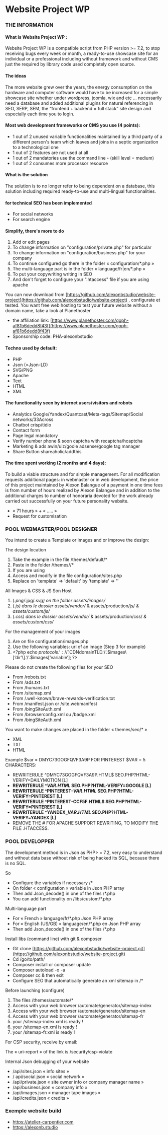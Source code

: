 # Website Project WP

### THE INFORMATION

#### What is Website Project WP :

Website Project WP is a compatible script from PHP version &gt;= 7.2, to stop receiving bugs every week or month, a ready-to-use showcase site for an individual or a professional including without framework and without CMS just the required by library code used completely open source.

#### The ideas

The more website grew over the years, the energy consumption on the hardware and computer software would have to be increased for a simple showcase site whether under wordpress, joomla, wix and etc ... necessarily need a database and added additional plugins for natural referencing in SEO, SERP, SEM, the “frontend + backend = full stack” site design and especially each time you to login.

#### Most web development frameworks or CMS you use \(4 points\):

* 1 out of 2 unused variable functionalities maintained by a third party of a different person's team which leaves and joins in a septic organization to a technological one
* 1 out of 2 features are not used at all
* 1 out of 2 mandatories use the command line - \(skill level = medium\)
* 1 out of 2 consumes more processor resource

#### What is the solution

The solution is to no longer refer to being dependent on a database, this solution including required ready-to-use and multi-lingual functionalities.

#### for technical SEO has been implemented

* For social networks
* For search engine

#### Simplify, there's more to do

1. Add or edit pages
2. To change information on "configuration/private.php" for particular
3. To change information on "configuration/business.php" for your company
4. To continue configured go there in the folder « configuration/\*.php »
5. The multi-language part is in the folder « language/fr\|en/\*.php »
6. To put your copywriting writing in SEO
7. And don't forget to configure your ".htaccess" file if you are using apache

You can now download from [https://github.com/alexonbstudio/website-project](https://github.com/alexonbstudio/website-project) , configurate et tested. You want free web hosting to test your future website without a domain name, take a look at Planethoster

* the affiliation link: [https://www.planethoster.com/goph-af81b6dedd8f43f](https://www.planethoster.com/goph-af81b6dedd8f43f)
* Sponsorship code: PHA-alexonbstudio

#### Techno used by default:

* PHP
* Json \(=Json-LD\)
* SVG/PNG
* Apache
* Text
* HTML
* XML

#### The functionality seen by internet users/visitors and robots

* Analytics Google/Yandex/Quantcast/Meta-tags/Sitemap/Social networks/33Across
* Chatbot crisp/tidio
* Contact form
* Page legal mandatory
* Verify number phone & soon captcha with recaptcha/hcaptcha
* Marketing & ads awin/uiz/goole adsense/google tag manager
* Share Button shareaholic/addthis

#### The time spent working \(2 months and 4 days\):

To build a viable structure and for simple management. For all modification requests additional pages: in webmaster or in web development, the price of this project maintained by Alexon Balangue of a payment in one time fees is from number of hours realized by Alexon Balangue and in addition to the additional charges to number of honoraria devoted for the work already carried out successfully on your future personality website.

* « 71 hours » + « ….. »
* Request for customisation

### POOL WEBMASTER/POOL DESIGNER

You intend to create a Template or images and or improve the design:

The design location

1. Take the example in the file /themes/default/\*
2. Paste in the folder /themes//\*
3. If you are using 
4. Access and modify in the file configuration/sites.php
5. Replace on 'template' =&gt; 'default' by 'template' =&gt; ''

All Images & CSS & JS Son Host

1. \(_.png/_.jpg/_.svg\) on the folder assets/images/_
2. \(_.js\) dans le dossier assets/vendor/_ & assets/production/js/ _& assets/custom/js/_
3. \(_.css\) dans le dossier assets/vendor/_ & assets/production/css/ _& assets/custom/css/_

For the management of your images

1. Are on file configuration/images.php
2. Use the following variables: url of an image \(Step 3 for example\)
3. &lt;?php echo $protocols.’://’.$CDNdomainTLD.’/’.$images\[‘dir’\].’/’.$images\[‘variable’\]; ?&gt;

Please do not create the following files for your SEO

* From /robots.txt
* From /ads.txt
* From /humans.txt
* From /sitemap.xml
* From /.well-known/brave-rewards-verification.txt
* From /manifest.json or /site.webmanifest
* From /bingSiteAuth.xml
* From /browserconfig.xml ou /badge.xml
* From /bingSiteAuth.xml

You want to make changes are placed in the folder « themes/seo/\* »

* XML
* TXT
* HTML

Example $var = DMYC73GOGFQVF3A9P FOR PINTEREST $VAR = 5 CHARACTERS:

* REWRITERULE ^DMYC73GOGFQVF3A9P.HTML$ SEO.PHP?HTML-VERIFY=DAILYMOTION \[L\]
* **REWRITERULE ^$VAR.HTML$ SEO.PHP?HTML-VERIFY=GOOGLE \[L\]**
* **REWRITERULE ^PINTEREST-$VAR.HTML$ SEO.PHP?HTML-VERIFY=PINTEREST \[L\]**
* **REWRITERULE ^PINTEREST-CCF5F.HTML$ SEO.PHP?HTML-VERIFY=PINTEREST \[L\]**
* **REWRITERULE ^YANDEX\_$VAR.HTML$ SEO.PHP?HTML-VERIFY=YANDEX \[L\]**
* REMOVE THE \# FOR APACHE SUPPORT REWRITING, TO MODIFY THE FILE .HTACCESS.

### POOL DEVELOPPER

The development method is in Json as PHP&gt; = 7.2, very easy to understand and without data base without risk of being hacked its SQL, because there is no SQL.

So

* Configure the variables if necessary /\*
* On folder « configuration » variable in Json PHP array
* Then add Json\_decode\(\) in one of the files /\*.php
* You can add functionality on /libs/custom/\*.php

Multi-language part

* For « French » language/fr/\*.php Json PHP array
* For « English \(US/GB\) » language/en/\*.php en Json PHP array
* Then add Json\_decode\(\) in one of the files /\*.php

Install libs \(command line\) with git & composer

* Git clone [https://github.com/alexonbstudio/website-project.git](https://github.com/alexonbstudio/website-project.git)
* Cd /go/to/path/
* Composer install or composer update
* Composer autoload -o -a
* Composer cc & then exit
* Configure SEO that automatically generate an xml sitemap in /\*

Before launching \(configure\)

1. The files /themes/automate/\*
2. Access with your web browser /automate/generator/sitemap-index
3. Access with your web browser /automate/generator/sitemap-en
4. Access with your web browser /automate/generator/sitemap-fr
5. your /sitemap-index.xml is ready !
6. your /sitemap-en.xml is ready !
7. your /sitemap-fr.xml is ready !

For CSP security, receive by email:

The « uri-report » of the link is /security/csp-violate

Internal Json debugging of your website

* /api/sites.json « info sites »
* / api/social.json « social network »
* /api/private.json « site owner info or company manager name »
* /api/business.json « company info »
* /api/images.json « manager tape images »
* /api/credits.json « credits »

### Exemple website build

* https://atelier-carpentier.com
* https://alexonb.studio


